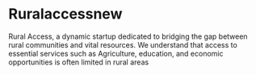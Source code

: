 # Ruralaccessnew
Rural Access, a dynamic startup dedicated to bridging the gap between rural communities and vital resources. We understand that access to essential services such as Agriculture, education, and economic opportunities is often limited in rural areas
